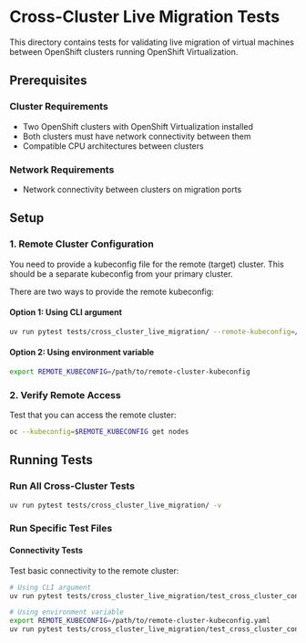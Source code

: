 # Cross-Cluster Live Migration Tests

This directory contains tests for validating live migration of virtual machines between OpenShift clusters running OpenShift Virtualization.

## Prerequisites

### Cluster Requirements
- Two OpenShift clusters with OpenShift Virtualization installed
- Both clusters must have network connectivity between them
- Compatible CPU architectures between clusters

### Network Requirements
- Network connectivity between clusters on migration ports

## Setup

### 1. Remote Cluster Configuration

You need to provide a kubeconfig file for the remote (target) cluster. This should be a separate kubeconfig from your primary cluster.

There are two ways to provide the remote kubeconfig:

#### Option 1: Using CLI argument
```bash
uv run pytest tests/cross_cluster_live_migration/ --remote-kubeconfig=/path/to/remote-cluster-kubeconfig
```

#### Option 2: Using environment variable
```bash
export REMOTE_KUBECONFIG=/path/to/remote-cluster-kubeconfig
```

### 2. Verify Remote Access

Test that you can access the remote cluster:
```bash
oc --kubeconfig=$REMOTE_KUBECONFIG get nodes
```

## Running Tests

### Run All Cross-Cluster Tests
```bash
uv run pytest tests/cross_cluster_live_migration/ -v
```

### Run Specific Test Files

#### Connectivity Tests
Test basic connectivity to the remote cluster:
```bash
# Using CLI argument
uv run pytest tests/cross_cluster_live_migration/test_cross_cluster_connectivity.py -v --remote-kubeconfig=/path/to/remote-kubeconfig.yaml

# Using environment variable
export REMOTE_KUBECONFIG=/path/to/remote-cluster-kubeconfig.yaml
uv run pytest tests/cross_cluster_live_migration/test_cross_cluster_connectivity.py -v
```
